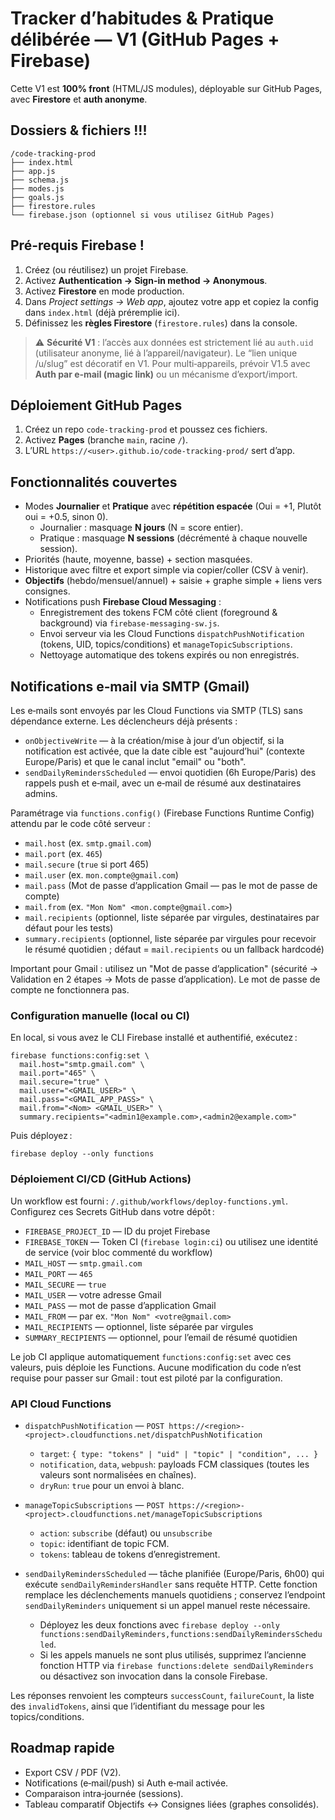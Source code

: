 # Tracker d’habitudes & Pratique délibérée — V1 (GitHub Pages + Firebase)

Cette V1 est **100% front** (HTML/JS modules), déployable sur GitHub Pages, avec **Firestore** et **auth anonyme**.

## Dossiers & fichiers !!!
```
/code-tracking-prod
├── index.html
├── app.js
├── schema.js
├── modes.js
├── goals.js
├── firestore.rules
└── firebase.json (optionnel si vous utilisez GitHub Pages)
```

## Pré-requis Firebase !
1. Créez (ou réutilisez) un projet Firebase.
2. Activez **Authentication → Sign-in method → Anonymous**.
3. Activez **Firestore** en mode production.
4. Dans *Project settings → Web app*, ajoutez votre app et copiez la config dans `index.html` (déjà préremplie ici).
5. Définissez les **règles Firestore** (`firestore.rules`) dans la console.

> ⚠️ **Sécurité V1** : l’accès aux données est strictement lié au `auth.uid` (utilisateur anonyme, lié à l’appareil/navigateur). Le “lien unique /u/slug” est décoratif en V1. Pour multi‑appareils, prévoir V1.5 avec **Auth par e‑mail (magic link)** ou un mécanisme d’export/import.

## Déploiement GitHub Pages
1. Créez un repo `code-tracking-prod` et poussez ces fichiers.
2. Activez **Pages** (branche `main`, racine `/`).  
3. L’URL `https://<user>.github.io/code-tracking-prod/` sert d’app.

## Fonctionnalités couvertes
- Modes **Journalier** et **Pratique** avec **répétition espacée** (Oui = +1, Plutôt oui = +0.5, sinon 0).
  - Journalier : masquage **N jours** (N = score entier).
  - Pratique : masquage **N sessions** (décrémenté à chaque nouvelle session).
- Priorités (haute, moyenne, basse) + section masquées.
- Historique avec filtre et export simple via copier/coller (CSV à venir).
- **Objectifs** (hebdo/mensuel/annuel) + saisie + graphe simple + liens vers consignes.
- Notifications push **Firebase Cloud Messaging** :
  - Enregistrement des tokens FCM côté client (foreground & background) via `firebase-messaging-sw.js`.
  - Envoi serveur via les Cloud Functions `dispatchPushNotification` (tokens, UID, topics/conditions) et `manageTopicSubscriptions`.
  - Nettoyage automatique des tokens expirés ou non enregistrés.

## Notifications e‑mail via SMTP (Gmail)

Les e‑mails sont envoyés par les Cloud Functions via SMTP (TLS) sans dépendance externe. Les déclencheurs déjà présents :

- `onObjectiveWrite` — à la création/mise à jour d’un objectif, si la notification est activée, que la date cible est "aujourd’hui" (contexte Europe/Paris) et que le canal inclut "email" ou "both".
- `sendDailyRemindersScheduled` — envoi quotidien (6h Europe/Paris) des rappels push et e‑mail, avec un e‑mail de résumé aux destinataires admins.

Paramétrage via `functions.config()` (Firebase Functions Runtime Config) attendu par le code côté serveur :

- `mail.host` (ex. `smtp.gmail.com`)
- `mail.port` (ex. `465`)
- `mail.secure` (`true` si port 465)
- `mail.user` (ex. `mon.compte@gmail.com`)
- `mail.pass` (Mot de passe d’application Gmail — pas le mot de passe de compte)
- `mail.from` (ex. `"Mon Nom" <mon.compte@gmail.com>`) 
- `mail.recipients` (optionnel, liste séparée par virgules, destinataires par défaut pour les tests)
- `summary.recipients` (optionnel, liste séparée par virgules pour recevoir le résumé quotidien ; défaut = `mail.recipients` ou un fallback hardcodé)

Important pour Gmail : utilisez un "Mot de passe d’application" (sécurité → Validation en 2 étapes → Mots de passe d’application). Le mot de passe de compte ne fonctionnera pas.

### Configuration manuelle (local ou CI)

En local, si vous avez le CLI Firebase installé et authentifié, exécutez :

```
firebase functions:config:set \
  mail.host="smtp.gmail.com" \
  mail.port="465" \
  mail.secure="true" \
  mail.user="<GMAIL_USER>" \
  mail.pass="<GMAIL_APP_PASS>" \
  mail.from="<Nom> <GMAIL_USER>" \
  summary.recipients="<admin1@example.com>,<admin2@example.com>"
```

Puis déployez :

```
firebase deploy --only functions
```

### Déploiement CI/CD (GitHub Actions)

Un workflow est fourni : `/.github/workflows/deploy-functions.yml`. Configurez ces Secrets GitHub dans votre dépôt :

- `FIREBASE_PROJECT_ID` — ID du projet Firebase
- `FIREBASE_TOKEN` — Token CI (`firebase login:ci`) ou utilisez une identité de service (voir bloc commenté du workflow)
- `MAIL_HOST` — `smtp.gmail.com`
- `MAIL_PORT` — `465`
- `MAIL_SECURE` — `true`
- `MAIL_USER` — votre adresse Gmail
- `MAIL_PASS` — mot de passe d’application Gmail
- `MAIL_FROM` — par ex. `"Mon Nom" <votre@gmail.com>`
- `MAIL_RECIPIENTS` — optionnel, liste séparée par virgules
- `SUMMARY_RECIPIENTS` — optionnel, pour l’email de résumé quotidien

Le job CI applique automatiquement `functions:config:set` avec ces valeurs, puis déploie les Functions. Aucune modification du code n’est requise pour passer sur Gmail : tout est piloté par la configuration.

### API Cloud Functions

- `dispatchPushNotification` — `POST https://<region>-<project>.cloudfunctions.net/dispatchPushNotification`
  - `target`: `{ type: "tokens" | "uid" | "topic" | "condition", ... }`
  - `notification`, `data`, `webpush`: payloads FCM classiques (toutes les valeurs sont normalisées en chaînes).
  - `dryRun`: `true` pour un envoi à blanc.
- `manageTopicSubscriptions` — `POST https://<region>-<project>.cloudfunctions.net/manageTopicSubscriptions`
  - `action`: `subscribe` (défaut) ou `unsubscribe`
  - `topic`: identifiant de topic FCM.
  - `tokens`: tableau de tokens d’enregistrement.

- `sendDailyRemindersScheduled` — tâche planifiée (Europe/Paris, 6h00) qui exécute `sendDailyRemindersHandler` sans requête HTTP. Cette fonction remplace les déclenchements manuels quotidiens ; conservez l’endpoint `sendDailyReminders` uniquement si un appel manuel reste nécessaire.
  - Déployez les deux fonctions avec `firebase deploy --only functions:sendDailyReminders,functions:sendDailyRemindersScheduled`.
  - Si les appels manuels ne sont plus utilisés, supprimez l’ancienne fonction HTTP via `firebase functions:delete sendDailyReminders` ou désactivez son invocation dans la console Firebase.

Les réponses renvoient les compteurs `successCount`, `failureCount`, la liste des `invalidTokens`, ainsi que l’identifiant du message pour les topics/conditions.

## Roadmap rapide
- Export CSV / PDF (V2).
- Notifications (e‑mail/push) si Auth e‑mail activée.
- Comparaison intra‑journée (sessions).
- Tableau comparatif Objectifs ↔ Consignes liées (graphes consolidés).
